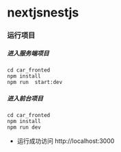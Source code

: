 

# nextjsnestjs


### 运行项目

##### 进入服务端项目
```
cd car_fronted 
npm install
npm run  start:dev
```
##### 进入前台项目
```
cd car_fronted 
npm install
npm run dev
```
* 运行成功访问 http://localhost:3000











